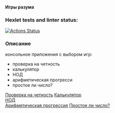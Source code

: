 <h4>Игры разума</h4>

### Hexlet tests and linter status:
[![Actions Status](https://github.com/JavaQuaker/java-project-61/workflows/hexlet-check/badge.svg)](https://github.com/JavaQuaker/java-project-61/actions)

<h3>Описание</h3>
<p>консольное приложения с выбором игр:
<ul>
 <li>проверка на четность</li>
 <li>калькулятор</li>
 <li>НОД</li>
 <li>арифметическая прогресси</li>
 <li>простое ли число?</li>
</ul></p>



 [Проверка на четность](https://asciinema.org/a/YyBUCldPktQlzvK1EAEc3SB2c)
 [Калькулятор](https://asciinema.org/a/AKr9Db4FtqoU904hVGkzz8iqE)  
 [НОД](https://asciinema.org/a/sm65x3WFSiPxvzSH1CGFabOMp)  
 [Арифметическая прогрессия](https://asciinema.org/a/ljp0fT6L7f9wXSccrnrGwWYH6)
 [Простое ли число?](https://asciinema.org/a/w7Zhlw9xuOnT1Tw279LoWLhKQ)
